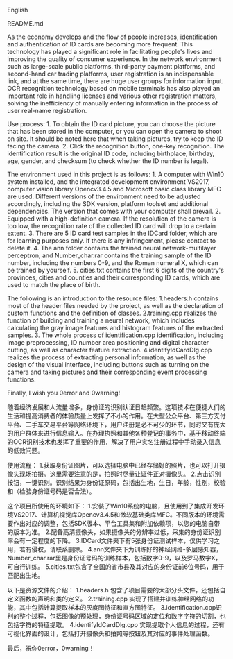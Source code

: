 English


README.md

As the economy develops and the flow of people increases, identification and authentication of ID cards are becoming more frequent. This technology has played a significant role in facilitating people's lives and improving the quality of consumer experience. In the network environment such as large-scale public platforms, third-party payment platforms, and second-hand car trading platforms, user registration is an indispensable link, and at the same time, there are huge user groups for information input. OCR recognition technology based on mobile terminals has also played an important role in handling licenses and various other registration matters, solving the inefficiency of manually entering information in the process of user real-name registration.

Use process: 1. To obtain the ID card picture, you can choose the picture that has been stored in the computer, or you can open the camera to shoot on site. It should be noted here that when taking pictures, try to keep the ID facing the camera. 2. Click the recognition button, one-key recognition. The identification result is the original ID code, including birthplace, birthday, age, gender, and checksum (to check whether the ID number is legal).

The environment used in this project is as follows: 1. A computer with Win10 system installed, and the integrated development environment VS2017, computer vision library Opencv3.4.5 and Microsoft basic class library MFC are used. Different versions of the environment need to be adjusted accordingly, including the SDK version, platform toolset and additional dependencies. The version that comes with your computer shall prevail. 2. Equipped with a high-definition camera. If the resolution of the camera is too low, the recognition rate of the collected ID card will drop to a certain extent. 3. There are 5 ID card test samples in the IDCard folder, which are for learning purposes only. If there is any infringement, please contact to delete it. 4. The ann folder contains the trained neural network-multilayer perceptron, and Number_char.rar contains the training sample of the ID number, including the numbers 0-9, and the Roman numeral X, which can be trained by yourself. 5. cities.txt contains the first 6 digits of the country's provinces, cities and counties and their corresponding ID cards, which are used to match the place of birth.

The following is an introduction to the resource files: 1.headers.h contains most of the header files needed by the project, as well as the declaration of custom functions and the definition of classes. 2.training.cpp realizes the function of building and training a neural network, which includes calculating the gray image features and histogram features of the extracted samples. 3. The whole process of identification.cpp identification, including image preprocessing, ID number area positioning and digital character cutting, as well as character feature extraction. 4.identifyIdCardDlg.cpp realizes the process of extracting personal information, as well as the design of the visual interface, including buttons such as turning on the camera and taking pictures and their corresponding event processing functions.

Finally, I wish you 0error and 0warning!


随着经济发展和人流量增多，身份证的识别认证日趋频繁。这项技术在便捷人们的生活和提高消费者的体验质量上发挥了不小的作用。在大型公众平台、第三方支付平台、二手车交易平台等网络环境下，用户注册是必不可少的环节，同时又有庞大的用户群体来进行信息输入。在办理执照和其他各种登记的事务中，基于移动终端的OCR识别技术也发挥了重要的作用，解决了用户实名注册过程中手动录入信息的低效问题。

使用流程：
1.获取身份证图片，可以选择电脑中已经存储好的照片，也可以打开摄像头现场拍摄。这里需要注意的是，拍照时尽量让证件正对摄像头。
2.点击识别按钮，一键识别。识别结果为身份证原码，包括出生地，生日，年龄，性别，校验和（检验身份证号码是否合法）。

这个项目所使用的环境如下：
1.安装了Win10系统的电脑，且使用到了集成开发环境VS2017、计算机视觉库Opencv3.4.5和微软基础类库MFC。不同版本的环境需要作出对应的调整，包括SDK版本、平台工具集和附加依赖项，以您的电脑自带的版本为准。
2.配备高清摄像头，如果摄像头的分辨率过低，采集的身份证识别率会有一定程度的下降。
3.IDCard文件夹下有5张身份证测试样本，仅供学习之用，若有侵权，请联系删除。
4.ann文件夹下为训练好的神经网络-多层感知器，Number_char.rar里是身份证号码的训练样本，包括数字0-9，以及罗马数字X，可自行训练。
5.cities.txt包含了全国的省市县及其对应的身份证前6位号码，用于匹配出生地。

以下是资源文件的介绍：
1.headers.h 包含了项目需要的大部分头文件，还包括自定义函数的声明和类的定义。
2.training.cpp 实现了搭建并训练神经网络的功能，其中包括计算提取样本的灰度图特征和直方图特征。
3.identification.cpp识别的整个过程，包括图像的预处理，身份证号码区域的定位和数字字符的切割，也包括字符的特征提取。
4.identifyIdCardDlg.cpp 实现提取个人信息的过程，还有可视化界面的设计，包括打开摄像头和拍照等按钮及其对应的事件处理函数。

最后，祝你0error，0warning！








